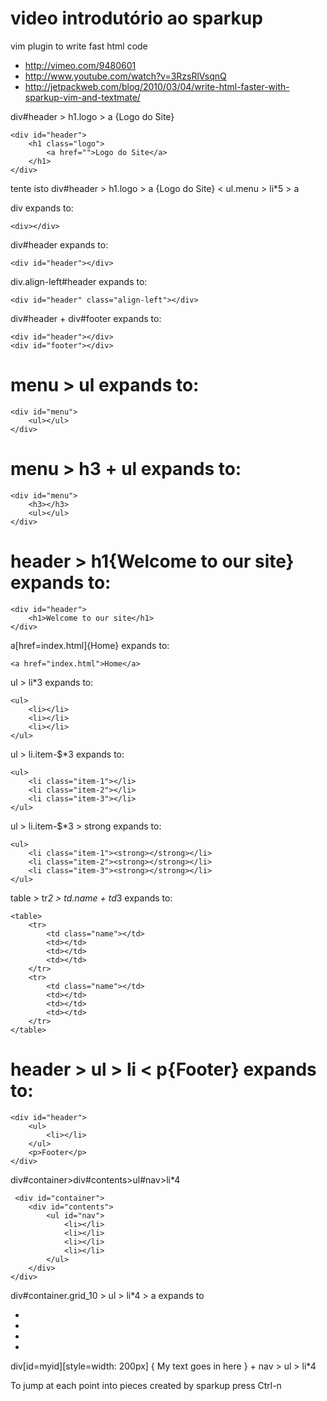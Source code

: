 # video introdutório ao sparkup
vim plugin to write fast html code

 * http://vimeo.com/9480601
 * http://www.youtube.com/watch?v=3RzsRlVsqnQ
 * http://jetpackweb.com/blog/2010/03/04/write-html-faster-with-sparkup-vim-and-textmate/


div#header > h1.logo > a {Logo do Site}

    <div id="header">
        <h1 class="logo">
            <a href="">Logo do Site</a>
        </h1>
    </div>

tente isto
div#header > h1.logo > a {Logo do Site} < ul.menu > li*5 > a

div expands to:

    <div></div>

div#header expands to:

    <div id="header"></div>

div.align-left#header expands to:

    <div id="header" class="align-left"></div>

div#header + div#footer expands to:

    <div id="header"></div>
    <div id="footer"></div>

# menu > ul expands to:

    <div id="menu">
        <ul></ul>
    </div>

# menu > h3 + ul expands to:

    <div id="menu">
        <h3></h3>
        <ul></ul>
    </div>

# header > h1{Welcome to our site} expands to:

    <div id="header">
        <h1>Welcome to our site</h1>
    </div>

a[href=index.html]{Home} expands to:

    <a href="index.html">Home</a>

ul > li*3 expands to:

    <ul>
        <li></li>
        <li></li>
        <li></li>
    </ul>

ul > li.item-$*3 expands to:

    <ul>
        <li class="item-1"></li>
        <li class="item-2"></li>
        <li class="item-3"></li>
    </ul>

ul > li.item-$*3 > strong expands to:

    <ul>
        <li class="item-1"><strong></strong></li>
        <li class="item-2"><strong></strong></li>
        <li class="item-3"><strong></strong></li>
    </ul>

table > tr*2 > td.name + td*3 expands to:

    <table>
        <tr>
            <td class="name"></td>
            <td></td>
            <td></td>
            <td></td>
        </tr>
        <tr>
            <td class="name"></td>
            <td></td>
            <td></td>
            <td></td>
        </tr>
    </table>

# header > ul > li < p{Footer} expands to:

<!-- The < symbol goes back up the parent; i.e., the opposite of >. -->
    <div id="header">
        <ul>
            <li></li>
        </ul>
        <p>Footer</p>
    </div>


 div#container>div#contents>ul#nav>li*4

     <div id="container">
        <div id="contents">
            <ul id="nav">
                <li></li>
                <li></li>
                <li></li>
                <li></li>
            </ul>
        </div>
    </div>

div#container.grid_10 > ul > li*4 > a  expands to

<div class="grid_10" id="container">
    <ul>
        <li>
            <a href=""></a>
        </li>
        <li>
            <a href=""></a>
        </li>
        <li>
            <a href=""></a>
        </li>
        <li>
            <a href=""></a>
        </li>
    </ul>
</div>


div[id=myid][style=width: 200px] { My text goes in here } + nav > ul > li*4

To jump at each point into pieces created by sparkup press Ctrl-n

